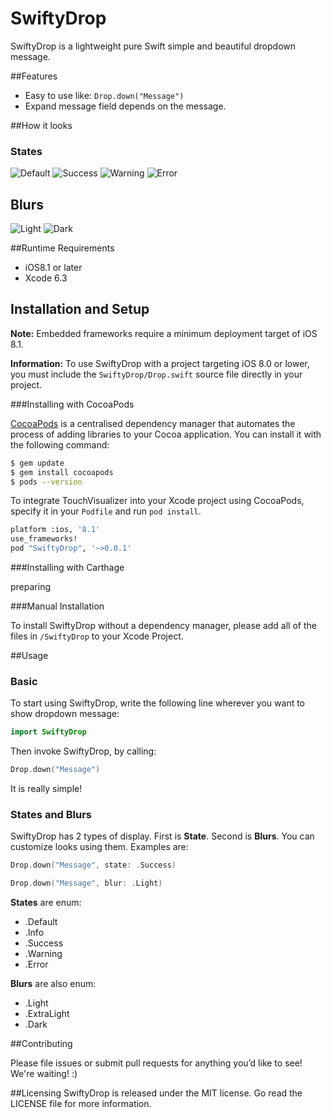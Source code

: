 # SwiftyDrop
SwiftyDrop is a lightweight pure Swift simple and beautiful dropdown message.

##Features

- Easy to use like: `Drop.down("Message")`
- Expand message field depends on the message.

##How it looks

### States
![Default](misc/Default.png)
![Success](misc/Success.png)
![Warning](misc/Warning.png)
![Error](misc/Error.png)

## Blurs
![Light](misc/Light.png)
![Dark](misc/Dark.png)

##Runtime Requirements

- iOS8.1 or later
- Xcode 6.3

## Installation and Setup

**Note:** Embedded frameworks require a minimum deployment target of iOS 8.1.

**Information:** To use SwiftyDrop with a project targeting iOS 8.0 or lower, you must include the `SwiftyDrop/Drop.swift` source file directly in your project.

###Installing with CocoaPods

[CocoaPods](http://cocoapods.org) is a centralised dependency manager that automates the process of adding libraries to your Cocoa application. You can install it with the following command:

```bash
$ gem update
$ gem install cocoapods
$ pods --version
```

To integrate TouchVisualizer into your Xcode project using CocoaPods, specify it in your `Podfile` and run `pod install`.

```bash
platform :ios, '8.1'
use_frameworks!
pod "SwiftyDrop", '~>0.0.1'
```

###Installing with Carthage

preparing

###Manual Installation

To install SwiftyDrop without a dependency manager, please add all of the files in `/SwiftyDrop` to your Xcode Project.

##Usage

### Basic
To start using SwiftyDrop, write the following line wherever you want to show dropdown message:

```swift
import SwiftyDrop
```

Then invoke SwiftyDrop, by calling:

```swift
Drop.down("Message")
```

It is really simple!

### States and Blurs
SwiftyDrop has 2 types of display. First is **State**. Second is **Blurs**. You can customize looks using them. Examples are:

```swift
Drop.down("Message", state: .Success)

Drop.down("Message", blur: .Light)
```

**States** are enum:
- .Default
- .Info
- .Success
- .Warning
- .Error

**Blurs** are also enum:
- .Light
- .ExtraLight
- .Dark

##Contributing

Please file issues or submit pull requests for anything you’d like to see! We're waiting! :)

##Licensing
SwiftyDrop is released under the MIT license. Go read the LICENSE file for more information.
